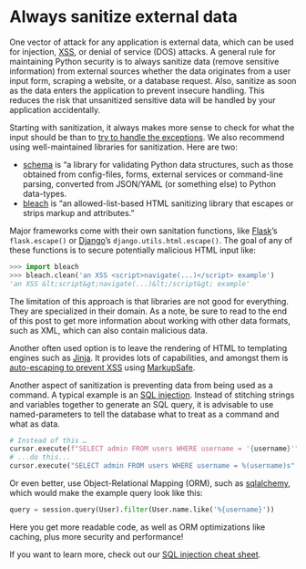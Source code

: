# Always sanitize external data

One vector of attack for any application is external data, which can be used for injection, [XSS](https://snyk.io/learn/cross-site-scripting/), or denial of service (DOS) attacks. A general rule for maintaining Python security is to always sanitize data (remove sensitive information) from external sources whether the data originates from a user input form, scraping a website, or a database request. Also, sanitize as soon as the data enters the application to prevent insecure handling. This reduces the risk that unsanitized sensitive data will be handled by your application accidentally. 

Starting with sanitization, it always makes more sense to check for what the input should be than to [try to handle the exceptions](https://www.advancedcyber.co.uk/it-security-blog/phishing-technique-certainly-vulnerable-to). We also recommend using well-maintained libraries for sanitization. Here are two:

-   [schema](https://pypi.org/project/schema/) is “a library for validating Python data structures, such as those obtained from config-files, forms, external services or command-line parsing, converted from JSON/YAML (or something else) to Python data-types.
-   [bleach](https://pypi.org/project/bleach/) is “an allowed-list-based HTML sanitizing library that escapes or strips markup and attributes.” 

Major frameworks come with their own sanitation functions, like [Flask](https://flask.palletsprojects.com/en/2.0.x/api/?highlight=escape#flask.escape)’s `flask.escape()` or [Django](https://docs.djangoproject.com/en/2.0/_modules/django/utils/html/)’s `django.utils.html.escape()`. The goal of any of these functions is to secure potentially malicious HTML input like:

```python
>>> import bleach
>>> bleach.clean('an XSS <script>navigate(...)</script> example')
'an XSS &lt;script&gt;navigate(...)&lt;/script&gt; example'
```

The limitation of this approach is that libraries are not good for everything. They are specialized in their domain. As a note, be sure to read to the end of this post to get more information about working with other data formats, such as XML, which can also contain malicious data.

Another often used option is to leave the rendering of HTML to templating engines such as [Jinja](https://jinja.palletsprojects.com/en/3.0.x/). It provides lots of capabilities, and amongst them is [auto-escaping to prevent XSS](https://jinja.palletsprojects.com/en/3.0.x/intro/) using [MarkupSafe](https://markupsafe.palletsprojects.com/en/2.0.x/).

Another aspect of sanitization is preventing data from being used as a command. A typical example is an [SQL injection](https://snyk.io/learn/sql-injection/). Instead of stitching strings and variables together to generate an SQL query, it is advisable to use named-parameters to tell the database what to treat as a command and what as data. 

```python
# Instead of this …
cursor.execute(f"SELECT admin FROM users WHERE username = '{username}'");
# ...do this...
cursor.execute("SELECT admin FROM users WHERE username = %(username)s", {'username': username}); 
```

Or even better, use Object-Relational Mapping (ORM), such as [sqlalchemy](https://www.sqlalchemy.org/), which would make the example query look like this:

```python
query = session.query(User).filter(User.name.like('%{username}'))
```

Here you get more readable code, as well as ORM optimizations like caching, plus more security and performance!

If you want to learn more, check out our [SQL injection cheat sheet](https://snyk.io/blog/sql-injection-cheat-sheet/).